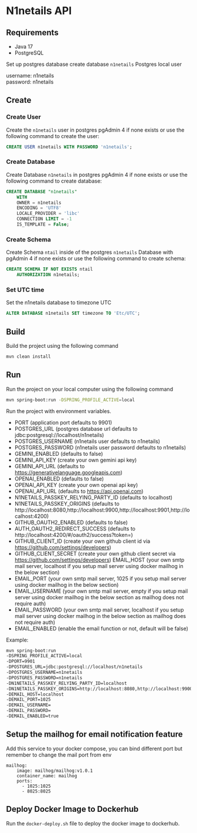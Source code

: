 # N1netails API

## Requirements
- Java 17
- PostgreSQL

Set up postgres database create database `n1netails`
Postgres local user 

username: n1netails \
password: n1netails

## Create
### Create User
Create the `n1netails` user in postgres pgAdmin 4 if none exists or use the following command to create the user:
```sql
CREATE USER n1netails WITH PASSWORD 'n1netails';
```

### Create Database
Create Database `n1netails` in postgres pgAdmin 4 if none exists or use the following command to create database:
```sql
CREATE DATABASE "n1netails"
    WITH
    OWNER = n1netails
    ENCODING = 'UTF8'
    LOCALE_PROVIDER = 'libc'
    CONNECTION LIMIT = -1
    IS_TEMPLATE = False;
```

### Create Schema
Create Schema `ntail` inside of the postgres `n1netails` Database with pgAdmin 4 if none exists or use the following command to create schema:
```sql
CREATE SCHEMA IF NOT EXISTS ntail
    AUTHORIZATION n1netails;
```

### Set UTC time
Set the n1netails database to timezone UTC
```sql
ALTER DATABASE n1netails SET timezone TO 'Etc/UTC';
```

## Build
Build the project using the following command
```bash
mvn clean install
```

## Run
Run the project on your local computer using the following command
```bash
mvn spring-boot:run -DSPRING_PROFILE_ACTIVE=local
```

Run the project with environment variables.
- PORT (application port defaults to 9901)
- POSTGRES_URL (postgres database url defaults to jdbc:postgresql://localhost/n1netails)
- POSTGRES_USERNAME (n1netails user defaults to n1netails)
- POSTGRES_PASSWORD (n1netails user password defaults to n1netails)
- GEMINI_ENABLED (defaults to false)
- GEMINI_API_KEY (create your own gemini api key)
- GEMINI_API_URL (defaults to https://generativelanguage.googleapis.com)
- OPENAI_ENABLED (defaults to false)
- OPENAI_API_KEY (create your own openai api key)
- OPENAI_API_URL (defaults to https://api.openai.com)
- N1NETAILS_PASSKEY_RELYING_PARTY_ID (defaults to localhost)
- N1NETAILS_PASSKEY_ORIGINS (defaults to http://localhost:8080,http://localhost:9900,http://localhost:9901,http://localhost:4200)
- GITHUB_OAUTH2_ENABLED (defaults to false)
- AUTH_OAUTH2_REDIRECT_SUCCESS (defaults to http://localhost:4200/#/oauth2/success?token=)
- GITHUB_CLIENT_ID (create your own github client id via https://github.com/settings/developers)
- GITHUB_CLIENT_SECRET (create your own github client secret via https://github.com/settings/developers)
EMAIL_HOST (your own smtp mail server, localhost if you setup mail server using docker mailhog in the below section)
- EMAIL_PORT (your own smtp mail server, 1025 if you setup mail server using docker mailhog in the below section)
- EMAIL_USERNAME (your own smtp mail server, empty if you setup mail server using docker mailhog in the below section as mailhog does not require auth)
- EMAIL_PASSWORD (your own smtp mail server, localhost if you setup mail server using docker mailhog in the below section as mailhog does not require auth)
- EMAIL_ENABLED (enable the email function or not, default will be false)

Example:
```bash
mvn spring-boot:run 
-DSPRING_PROFILE_ACTIVE=local 
-DPORT=9901 
-DPOSTGRES_URL=jdbc:postgresql://localhost/n1netails 
-DPOSTGRES_USERNAME=n1netails 
-DPOSTGRES_PASSWORD=n1netails 
-DN1NETAILS_PASSKEY_RELYING_PARTY_ID=localhost 
-DN1NETAILS_PASSKEY_ORIGINS=http://localhost:8080,http://localhost:9900,http://localhost:9901,http://localhost:4200
-DEMAIL_HOST=localhost
-DEMAIL_PORT=1025
-DEMAIL_USERNAME=
-DEMAIL_PASSWORD=
-DEMAIL_ENABLED=true
```

## Setup the mailhog for email notification feature
Add this service to your docker compose, you can bind different port but remember to change the mail port from env
```
mailhog:
    image: mailhog/mailhog:v1.0.1
    container_name: mailhog
    ports:
      - 1025:1025
      - 8025:8025
```

## Deploy Docker Image to Dockerhub
Run the `docker-deploy.sh` file to deploy the docker image to dockerhub.
